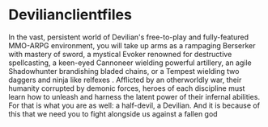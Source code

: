 # Devilianclientfiles
In the vast, persistent world of Devilian's free-to-play and fully-featured MMO-ARPG environment, you will take up arms as a rampaging Berserker with mastery of sword, a mystical Evoker renowned for destructive spellcasting, a keen-eyed Cannoneer wielding powerful artillery, an agile Shadowhunter brandishing bladed chains, or a Tempest wielding two daggers and ninja like relfexes . Afflicted by an otherworldly war, their humanity corrupted by demonic forces, heroes of each discipline must learn how to unleash and harness the latent power of their infernal abilities. For that is what you are as well: a half-devil, a Devilian. And it is because of this that we need you to fight alongside us against a fallen god

